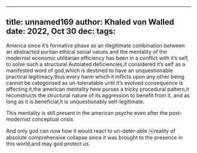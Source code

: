 
---
title: unnamed169
author: Khaled von Walled
date: 2022, Oct 30
dec:
tags:
---
America
since it’s formative phase as an illegitimate combination between an abstracted puritan ethical social values and the mentality of the modernist economic utilitarian efficiency has been in a conflict with it’s self, to solve such a structural 
Autoiated deficiencies,it considered it’s self as a manifested word of god,which is destined to have an unquestionable practical legitimacy,thus every harm which it inflicts upon any other being cannot be categorised as un-toleratable until it’s evolved consequence is affecting it,the american mentality here purses a tricky procedural pattern,it reconstructs the structural nature of its aggression to benefit from it, and as long as it is beneficial,it is unquestionably self-legitimate.

This mentality is still present in the american psyche even after the post-modernist conceptual crisis

And only god can now how it would react to un-deter-able ￼reality of absolute comprehensive collapse since it was brought to the presence in this world,and may god protect us.


